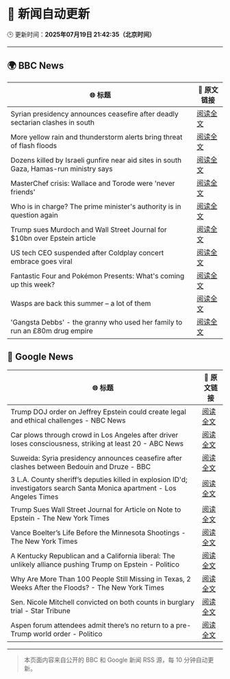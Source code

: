 # 🧠 新闻自动更新

🕒 更新时间：**2025年07月19日 21:42:35（北京时间）**

---

## 🌍 BBC News

| 🌐 标题 | 🔗 原文链接 |
|--------|-------------|
| Syrian presidency announces ceasefire after deadly sectarian clashes in south | [阅读全文](https://www.bbc.com/news/articles/c0m87d4p9gvo) |
| More yellow rain and thunderstorm alerts bring threat of flash floods | [阅读全文](https://www.bbc.com/news/articles/c8j1nvp9440o) |
| Dozens killed by Israeli gunfire near aid sites in south Gaza, Hamas-run ministry says | [阅读全文](https://www.bbc.com/news/articles/ce3n04w19qlo) |
| MasterChef crisis: Wallace and Torode were 'never friends' | [阅读全文](https://www.bbc.com/news/articles/cj9vgwr48gwo) |
| Who is in charge? The prime minister's authority is in question again | [阅读全文](https://www.bbc.com/news/articles/czxwe3g4wl5o) |
| Trump sues Murdoch and Wall Street Journal for $10bn over Epstein article | [阅读全文](https://www.bbc.com/news/articles/c23g5xpggzmo) |
| US tech CEO suspended after Coldplay concert embrace goes viral | [阅读全文](https://www.bbc.com/news/articles/c80pnnn0gj3o) |
| Fantastic Four and Pokémon Presents: What's coming up this week? | [阅读全文](https://www.bbc.com/news/articles/cy7n3epl1yxo) |
| Wasps are back this summer – a lot of them | [阅读全文](https://www.bbc.com/news/articles/cz7ld2jgqz2o) |
| 'Gangsta Debbs' - the granny who used her family to run an £80m drug empire | [阅读全文](https://www.bbc.com/news/articles/cqx27w1dwe9o) |

## 📰 Google News

| 🌐 标题 | 🔗 原文链接 |
|--------|-------------|
| Trump DOJ order on Jeffrey Epstein could create legal and ethical challenges - NBC News | [阅读全文](https://news.google.com/rss/articles/CBMivAFBVV95cUxOcTdKUUV2SnZ4MTdiRGh3aU1FR1VkdFlLN0lpQmhmaldWNTMyWER3NTdCcklTakVXbWd4TXBCTEJLa05zNzJ4UlMwWEZWSUtEd2Q2VnNaRFhTUnR0WnM4UDQyMXBmLUpCdXRGZ1NOMHRJbVhJMGtQQ0tYd0w1RV9pSFp4OTB6YWlZRDRhUXVRRllJOXV3ZVNCNjQta3czZzZibHVUaTdoOXdaWDh4VDNIdzlFVFZmeG4zRUhhS9IBVkFVX3lxTE1DRWRCUW90cXRSV2dFdWNPR3A4SVVobDlWcDkycDFIRTZzUXJkYkVNeE93eUdZLXFTcjBSbFk1NWszMWZuby11bXlvbVNXemlzcnFZY0RR?oc=5) |
| Car plows through crowd in Los Angeles after driver loses consciousness, striking at least 20 - ABC News | [阅读全文](https://news.google.com/rss/articles/CBMilgFBVV95cUxPMk5nbzlLamJXNlA3WkZCSWJzRnB6S1lHYUJlbHFiem0yTG1fdlpJTm9zMWFiQ29Wc0RWSG94MTlYSGtBSW5tQ3ZPZXk2WGFqVm1QNlhJeEp4MGVzdUNQdmdmVHZuMDFGVnZNQWlXM3YxdTVhNVNhZExIUERhUlhuQ0pMUW5MS1hpY1lCY2cwNUloRjBLb1HSAZsBQVVfeXFMUDREUXdVajdnSHR3Zjc0bVI3RWlVUEpTWjZ6OVhudzF1UF91VzJTYUFaZDNpeG1LNVpzSWZpbHp0Z1Q2cUd5ZDl0SDhMVTRkTE9yc2pKMTZzLVBXbXVQSlBzd19BcWZQOUh0dEdRWTctamZ3R21kOG9kb2IzQ0lFY1RSLURZYUlCS19ObTQ5YWxkUkVQTl81OTNvekk?oc=5) |
| Suweida: Syria presidency announces ceasefire after clashes between Bedouin and Druze - BBC | [阅读全文](https://news.google.com/rss/articles/CBMiWkFVX3lxTE5pUVRWTEVXRlZYMzZfRTQ1SWU5dUdpZFI3Q25sT1RxdlRnT0FJRno3LUFOVGYwbkV1VW1BcXoxanRod19nMUU1WGtuT2M0QXhGRlNEdXhzNmpld9IBX0FVX3lxTE9tVHc2SmNGLXpGQ0h1SGI4LUFvMFliUHdKcGtQY2FrbmhQZHFWUU1aYlFZbUpVOTR4Tks4Y0ZfSUR6ZjJEaG5QVk5VSTZFYW1udGIyV3dNWU9NYk82SVY4?oc=5) |
| 3 L.A. County sheriff’s deputies killed in explosion ID'd; investigators search Santa Monica apartment - Los Angeles Times | [阅读全文](https://news.google.com/rss/articles/CBMilAFBVV95cUxNR0JVbXJXYnR5djBCZ1RyQVFyMkpETDRkMWVLUkoybWs4TG50Z09CNXBobkQ5Y3JVYzNTam04SVRUZWxiX1BhcnAyNzRYSDNSWjRUbVBiOE9TWXNuWjlFeDRPR0pUcUtBVEZaZm93Sm43bFhDOHRaZ3ZjMkVRY0pfcjhKUWxVUFJ2ZkZoN1VlZGd4T1RU?oc=5) |
| Trump Sues Wall Street Journal for Article on Note to Epstein - The New York Times | [阅读全文](https://news.google.com/rss/articles/CBMimAFBVV95cUxNUWNWNzdlU0U1UkVqZkJTYXlNODdWakxhNU5iVnVUVmQ0ZGl0VUhCSFE4YWt4YUpsT3YzbW5mNEJaQkx0cERYMTVyOENEajRvNW5ZTFVPdURyRzJ5Z2w5VDB4YlNkR1UxRWNvMDBNVmJrOG5OLUJWMGJJeEdPeWhfR0xCaUgtN2wzaWRJQlI2UnpuZTVzT25DLQ?oc=5) |
| Vance Boelter’s Life Before the Minnesota Shootings - The New York Times | [阅读全文](https://news.google.com/rss/articles/CBMiggFBVV95cUxPcUxlUnZvUHlHbTZEajY1N0hyUTdLb0VVWG5OVnpwWmJtTkFldS1CTE01cU5PX3pDX2VxRHdsYlhwejRnYVo0OFlNWDFNWS1ZUmoySFhPU2F0VV9ESlJ2VXdxek9xSnYyN3RTZ2hBNndvejdTMktvcExGQjlFck9OVmVn?oc=5) |
| A Kentucky Republican and a California liberal: The unlikely alliance pushing Trump on Epstein - Politico | [阅读全文](https://news.google.com/rss/articles/CBMisAFBVV95cUxPb2NQdTRRdFJicDBtR0NWX1NOSW5ycmNyMGtzZEVmSVMtS2hlYnBHSERqLTIzN1lBUUhoQWZoN1NPS0VMcXhCWW9MQk5MaHVjbTB5VGJodWhiWDlvdWZUVXdZc3hIWk1KNk91TU5jUnUwOG9PVThQOE4ydkJ1aVF0OFhDWWg0U1Uwb2t2MThFeG1iUWpmaXZUQi1rblVJTFVseHFnZE16amU0TWl2UF9hQg?oc=5) |
| Why Are More Than 100 People Still Missing in Texas, 2 Weeks After the Floods? - The New York Times | [阅读全文](https://news.google.com/rss/articles/CBMifEFVX3lxTE9FejAtTnVpM0VaRU1yTlUtWXRQZXN1aVhsUmdqeXNwcWhLUG93eDVoQV9zWlM4Z1lkMG5CcUFnN1FRWFlVeTh6Q0hsMWV1STQ4VzZsRE9PbFA2a3k1VjJubkdQa2stZFM3aWkwMHg0Sy12TXE1Uk1Vc0hfbDg?oc=5) |
| Sen. Nicole Mitchell convicted on both counts in burglary trial - Star Tribune | [阅读全文](https://news.google.com/rss/articles/CBMijgFBVV95cUxQdU9Rdm53MG1UQlkxVDI4Y2liYjh2bDI4aWY4akJDVVRfck8wUjJCT2ZDeHpSRkRRM3BPNGFzWmhMVDBCcE41MGZaR0ljRHlyNWJmZk1EZ3BLd19qQjVVR0Z0d0FCc0ZnUHRSYk52aXpJYzhSbUhHZlVmYjByWndxZnhxajQwamVEamRVMlNR?oc=5) |
| Aspen forum attendees admit there’s no return to a pre-Trump world order - Politico | [阅读全文](https://news.google.com/rss/articles/CBMivgFBVV95cUxPS0ZoVHBRbk5iYWZhTEp6NVN6Vmd0dUZmR2pibEhCVzZ1Z0dlVU82VzhXbmtmcUs1c0x1YXR4VS1ybVVNUi13Qi1zOTNpLUdzVVJ3Mi16SVdLa1FFaHhZSkRGZWJ4SFhtTnpNbUg1M1d2NkRjMlotSWtrWjc1VXoxLVFld2VzalNoQnpQRVpPcWp6WUJRNXhYTDh1bmlHLWhSMmJLeGFwc3B2b2k1R0pFUERqaXcyMll0aWMwamRR?oc=5) |

---
> 本页面内容来自公开的 BBC 和 Google 新闻 RSS 源，每 10 分钟自动更新。
